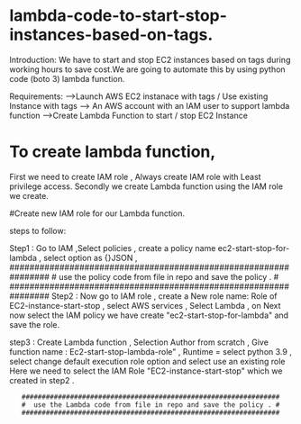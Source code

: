 # lambda-code-to-start-stop-instances-based-on-tags.

Introduction: We have to start and stop EC2 instances based on tags during working hours to save cost.We are going to automate this by using python code (boto 3) lambda function.

Requirements: 
-->Launch AWS EC2 instanace with tags / Use existing Instance with tags
--> An AWS account with an IAM user to support lambda function
-->Create Lambda Function to start / stop EC2 Instance

# To create lambda function, 
First we need to create IAM role , Always create IAM role with Least privilege access.
Secondly we create Lambda function using the IAM role we create.

#Create new IAM role for our Lambda function.

steps to follow:

Step1 : Go to IAM ,Select policies , create a policy name ec2-start-stop-for-lambda , select option as {}JSON ,
       ################################################################
       #  use the policy code from file in repo and save the policy . #
       ################################################################
Step2 : Now go to IAM role  , create a New role name: Role of EC2-instance-start-stop , select AWS services , Select Lambda , on Next now select the IAM policy we have create "ec2-start-stop-for-lambda" and save the role.

step3 : Create Lambda function , Selection Author from scratch , Give function name : Ec2-start-stop-lambda-role" , Runtime = select python 3.9 , select change default execution role option and select use an existing role Here we need to select the IAM Role "EC2-instance-start-stop" which we created in step2 .

       ################################################################
       #  use the Lambda code from file in repo and save the policy . #
       ################################################################











